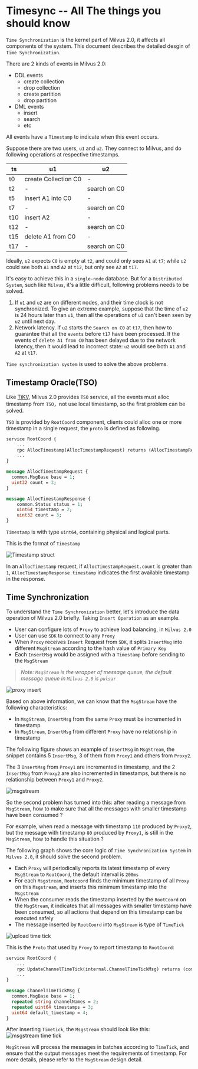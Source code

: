 # Timesync -- All The things you should know

`Time Synchronization` is the kernel part of Milvus 2.0, it affects all components of the system. This document describes the detailed desgin of `Time Synchronization`.

There are 2 kinds of events in Milvus 2.0:
- DDL events
  - create collection
  - drop collection
  - create partition
  - drop partition
- DML events
  - insert
  - search
  - etc
    
All events have a `Timestamp` to indicate when this event occurs.

Suppose there are two users, `u1` and `u2`. They connect to Milvus, and do following operations at respective timestamps.

| ts        | u1                   | u2           |
|-----------|----------------------|--------------|
| t0        | create Collection C0 | -            |
| t2        | -                    | search on C0 |
| t5        | insert A1 into C0    | -            |
| t7        | -                    | search on C0 |
| t10       | insert A2            | -            |
| t12       | -                    | search on C0 |
| t15       | delete A1 from C0    | -            |
| t17       | -                    | search on C0 | 

Ideally, `u2` expects `C0` is empty at `t2`, and could only sees `A1` at `t7`; while `u2` could see both `A1` and `A2` at `t12`, but only see `A2` at `t17`.

It's easy to achieve this in a `single-node` database. But for a `Distributed System`, such like `Milvus`, it's a little difficult, following problems needs to be solved.

1. If `u1` and `u2` are on different nodes, and their time clock is not synchronized. To give an extreme example, suppose that the time of `u2` is 24 hours later than `u1`, then all the operations of `u1` can't been seen by `u2` until next day.
2. Network latency. If `u2` starts the `Search on C0` at `t17`, then how to guarantee that all the `events` before `t17` have been processed. If the events of `delete A1 from C0` has been delayed due to the network latency, then it would lead to incorrect state: `u2` would see both `A1` and `A2` at `t17`.

`Time synchronization system` is used to solve the above problems.

## Timestamp Oracle(TSO)

Like [TiKV](https://github.com/tikv/tikv), Milvus 2.0 provides `TSO` service, all the events must alloc timestamp from `TSO`，not use local timestamp, so the first problem can be solved.

`TSO` is provided by `RootCoord` component, clients could alloc one or more timestamp in a single request, the `proto` is defined as following.

```proto
service RootCoord {
    ...
    rpc AllocTimestamp(AllocTimestampRequest) returns (AllocTimestampResponse) {}
    ...  
}

message AllocTimestampRequest {
  common.MsgBase base = 1;
  uint32 count = 3;
}

message AllocTimestampResponse {
    common.Status status = 1;
    uint64 timestamp = 2;
    uint32 count = 3;
}
```
`Timestamp` is with type `uint64`, containing physical and logical parts. 

This is the format of `Timestamp`

![Timestamp struct](./graphs/time_stamp_struct.png)

In an `AllocTimestamp` request, if `AllocTimestampRequest.count` is greater than `1`, `AllocTimestampResponse.timestamp` indicates the first available timestamp in the response.

## Time Synchronization
To understand the `Time Synchronization` better, let's introduce the data operation of Milvus 2.0 briefly.
Taking `Insert Operation` as an example.
- User can configure lots of `Proxy` to achieve load balancing, in `Milvus 2.0`
- User can use `SDK` to connect to any `Proxy`
- When `Proxy` receives `Insert` Request from `SDK`, it splits `InsertMsg` into different `MsgStream` according to the hash value of `Primary Key`
- Each `InsertMsg` would be assigned with a `Timestamp` before sending to the `MsgStream`

>*Note: `MsgStream` is the wrapper of message queue, the default message queue in `Milvus 2.0` is `pulsar`*

![proxy insert](./graphs/timesync_proxy_insert_msg.png)

Based on above information, we can know that the `MsgStream` have the following characteristics:
- In `MsgStream`, `InsertMsg` from the same `Proxy` must be incremented in timestamp
- In `MsgStream`, `InsertMsg` from different `Proxy` have no relationship in timestamp

The following figure shows an example of `InsertMsg` in `MsgStream`, the snippet contains 5 `InsertMsg`, 3 of them from `Proxy1` and others from `Proxy2`.

The 3 `InsertMsg` from `Proxy1` are incremented in timestamp, and the 2 `InsertMsg` from `Proxy2` are also incremented in timestamps, but there is no relationship between `Proxy1` and `Proxy2`.

![msgstream](./graphs/timesync_msgstream.png)

So the second problem has turned into this: after reading a message from `MsgStream`, how to make sure that all the messages with smaller timestamp have been consumed ?

For example, when read a message with timestamp `110` produced by `Proxy2`, but the message with timestamp `80` produced by `Proxy1`, is still in the `MsgStream`, how to handle this situation ?

The following graph shows the core logic of `Time Synchronization System` in `Milvus 2.0`, it should solve the second problem.
- Each `Proxy` will periodically reports its latest timestamp of every `MsgStream` to `RootCoord`, the default interval is `200ms`
- For each `Msgstream`, `Rootcoord` finds the minimum timestamp of all `Proxy` on this `Msgstream`, and inserts this minimum timestamp into the `Msgstream`
- When the consumer reads the timestamp inserted by the `RootCoord` on the `MsgStream`, it indicates that all messages with smaller timestamp have been consumed, so all actions that depend on this timestamp can be executed safely
- The message inserted by `RootCoord` into `MsgStream` is type of `TimeTick`

![upload time tick](./graphs/timesync_proxy_upload_time_tick.png)

This is the `Proto` that used by `Proxy` to report timestamp to `RootCoord`:

```proto
service RootCoord {
    ...
    rpc UpdateChannelTimeTick(internal.ChannelTimeTickMsg) returns (common.Status) {}
    ...  
}

message ChannelTimeTickMsg {
  common.MsgBase base = 1;
  repeated string channelNames = 2;
  repeated uint64 timestamps = 3;
  uint64 default_timestamp = 4;
}
```

After inserting `Timetick`, the `Msgstream` should look like this:
![msgstream time tick](./graphs/timesync_msgtream_timetick.png)

`MsgStream` will process the messages in batches according to `TimeTick`, and ensure that the output messages meet the requirements of timestamp. For more details, please refer to the `MsgStream` design detail.
